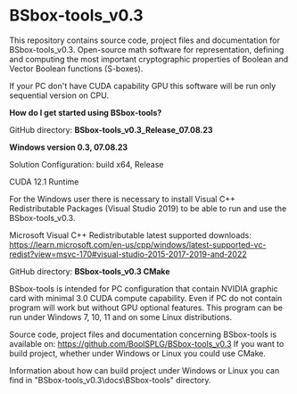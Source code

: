 # BSbox-tools_v0.3
This repository contains source code, project files and documentation for BSbox-tools_v0.3. Open-source math software for representation, defining and computing the most important cryptographic properties of Boolean and Vector Boolean functions (S-boxes).

If your PC don't have CUDA capability GPU this software will be run only sequential version on CPU.

**How do I get started using BSbox-tools?**

GitHub directory: **BSbox-tools_v0.3_Release_07.08.23**

**Windows version 0.3, 07.08.23**

Solution Configuration: build x64, Release 

CUDA 12.1 Runtime

For the Windows user there is necessary to install Visual C++ Redistributable Packages (Visual Studio 2019) to be able to run and use the BSbox-tools_v0.3. 

Microsoft Visual C++ Redistributable latest supported downloads:
https://learn.microsoft.com/en-us/cpp/windows/latest-supported-vc-redist?view=msvc-170#visual-studio-2015-2017-2019-and-2022

GitHub directory: **BSbox-tools_v0.3 CMake**

BSbox-tools is intended for PC configuration that contain NVIDIA graphic card with minimal 3.0 CUDA compute capability. 
Even if PC do not contain program will work but without GPU optional features. 
This program can be run under Windows 7, 10, 11 and on some Linux distributions.

Source code, project files and documentation concerning BSbox-tools is available on: https://github.com/BoolSPLG/BSbox-tools_v0.3 
If you want to build project, whether under Windows or Linux you could use CMake.

Information about how can build project under Windows or Linux you can find in "BSbox-tools_v0.3\docs\BSbox-tools" directory.
